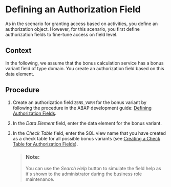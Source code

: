 <!-- loioa151c7524a0c445eb2c6dbbbc7666b71 -->

# Defining an Authorization Field

As in the scenario for granting access based on activities, you define an authorization object. However, for this scenario, you first define authorization fields to fine-tune access on field level.



## Context

In the following, we assume that the bonus calculation service has a bonus variant field of type domain. You create an authorization field based on this data element.



## Procedure

1.  Create an authorization field `ZBNS_VARN` for the bonus variant by following the procedure in the ABAP development guide: [Defining Authorization Fields](https://help.sap.com/viewer/5371047f1273405bb46725a417f95433/Cloud/en-US/cd2bb3a279454b1eab7d28c371740a5c.html).

2.  In the *Data Element* field, enter the data element for the bonus variant.

3.  In the *Check Table* field, enter the SQL view name that you have created as a check table for all possible bonus variants \(see [Creating a Check Table for Authorization Fields](creating-a-check-table-for-authorization-fields-e7cfd14.md)\).

    > ### Note:  
    > You can use the *Search Help* button to simulate the field help as it's shown to the administrator during the business role maintenance.


